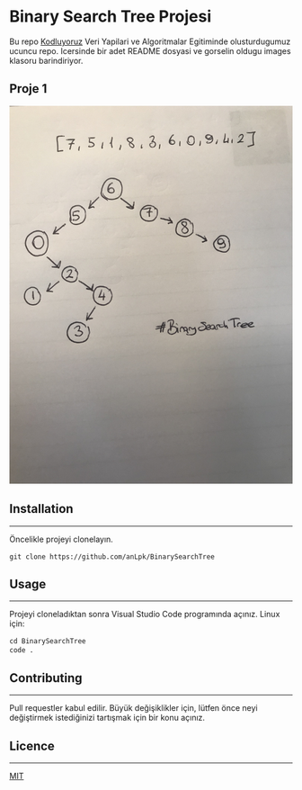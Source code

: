 # Binary Search Tree Projesi

Bu repo [Kodluyoruz](https://www.kodluyoruz.org/) Veri Yapilari ve Algoritmalar Egitiminde olusturdugumuz ucuncu repo. Icersinde bir adet README dosyasi ve gorselin oldugu images klasoru barindiriyor.

## Proje 1

![Image](images/binarySearchTree.jpg)

## Installation

---

Öncelikle projeyi clonelayın.

```
git clone https://github.com/anLpk/BinarySearchTree
```

## Usage

---

Projeyi cloneladıktan sonra Visual Studio Code programında açınız.
Linux için:

```
cd BinarySearchTree
code .
```

## Contributing

---

Pull requestler kabul edilir. Büyük değişiklikler için, lütfen önce neyi değiştirmek istediğinizi tartışmak için bir konu açınız.

## Licence

---

[MIT](https://choosealicense.com/licenses/mit/)
